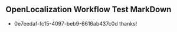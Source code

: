 ## OpenLocalization Workflow Test MarkDown
* 0e7eedaf-fc15-4097-beb9-6616ab437c0d thanks!

<!--HONumber=Aug16_HO1-->


